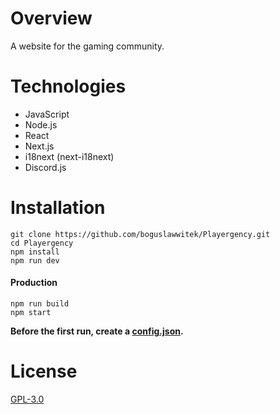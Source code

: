 # Overview
A website for the gaming community.

# Technologies
- JavaScript
- Node.js
- React
- Next.js
- i18next (next-i18next)
- Discord.js

# Installation
```
git clone https://github.com/boguslawwitek/Playergency.git
cd Playergency
npm install
npm run dev
```
#### Production
```
npm run build
npm start
```

**Before the first run, create a [config.json](https://github.com/boguslawwitek/Playergency/blob/main/config.example.json).**

# License
[GPL-3.0](https://github.com/boguslawwitek/Playergency/blob/main/LICENSE)
